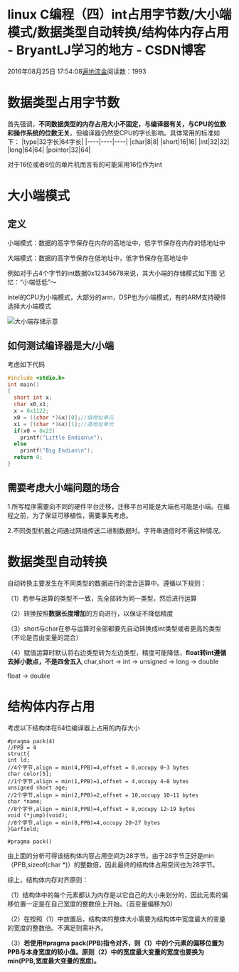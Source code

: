 # linux C编程（四）int占用字节数/大小端模式/数据类型自动转换/结构体内存占用 - BryantLJ学习的地方 - CSDN博客





2016年08月25日 17:54:08[遍地流金](https://me.csdn.net/u012177034)阅读数：1993








# 数据类型占用字节数

首先强调，**不同数据类型的内存占用大小不固定，与编译器有关，与CPU的位数和操作系统的位数无关**。但编译器仍然受CPU的字长影响。具体常用的标准如下：
|type|32字长|64字长|
|----|----|----|
|char|8|8|
|short|16|16|
|int|32|32|
|long|64|64|
|pointer|32|64|

对于16位或者8位的单片机而言有的可能采用16位作为int

# 大小端模式

## 定义

小端模式：数据的高字节保存在内存的高地址中，低字节保存在内存的低地址中 

大端模式：数据的高字节保存在低地址中，低字节保存在高地址中 

例如对于占4个字节的int数据0x12345678来说，其大小端的存储模式如下图
记忆：“小端低低”～ 

intel的CPU为小端模式，大部分的arm，DSP也为小端模式，有的ARM支持硬件选择大小端模式

![大小端存储示意](https://img-blog.csdn.net/20160825154742302)

## 如何测试编译器是大/小端

考虑如下代码

```cpp
#include <stdio.h>
int main()
{
  short int x;
  char x0,x1;
  x = 0x1122;
  x0 = ((char *)&x)[0];//低地址单元
  x1 = ((char *)&x)[1];//高地址单元
  if(x0 = 0x22)
    printf("Little Endian\n");
  else
    printf("Big Endian\n");
  return 0;
}
```

## 需要考虑大小端问题的场合

1.所写程序需要向不同的硬件平台迁移，迁移平台可能是大端也可能是小端。在编程之前，为了保证可移植性，需要事先考虑。

2.不同类型机器之间通过网络传送二进制数据时。字符串通信时不需这种情况。

# 数据类型自动转换

自动转换主要发生在不同类型的数据进行的混合运算中。遵循以下规则： 

（1）若参与运算的类型不一致，先全部转为同一类型，然后进行运算 

（2）转换按照**数据长度增加**的方向进行，以保证不降低精度 

（3）short与char在参与运算时全部都要先自动转换成int类型或者更高的类型（不论是否由变量的混合） 

（4）赋值运算时默认将右边类型转为左边类型，精度可能降低，**float转int遵循去掉小数点，不是四舍五入**
char,short -> int -> unsigned -> long -> double 

float -> double

# 结构体内存占用

考虑以下结构体在64位编译器上占用的内存大小

```
#pragma pack(4)
//PPB = 4
struct{
int ld;
//4个字节,align = min(4,PPB)=4,offset = 0,occupy 0~3 bytes
char color[5];
//1个字节,align = min(1,PPB)=1,offset = 4,occupy 4~8 bytes
unsigned short age;
//2个字节,align = min(2,PPB)=2,offset = 10,occupy 10~11 bytes
char *name;
//8个字节,align = min(8,PPB)=4,offset = 8,occupy 12~19 bytes
void (*jump)(void);
//8个字节,align = min(8,PPB)=4,occupy 20~27 bytes
}Garfield;

#pragma pack()
```

由上面的分析可得该结构体内容占用空间为28字节。由于28字节正好是min（PPB,sizeof(char *)）的整数倍，因此最终的结构体占用空间也为28字节。

综上，结构体内存对齐原则： 

（1）结构体中的每个元素都认为内存是以它自己的大小来划分的，因此元素的偏移位置一定是在自己宽度的整数倍上开始。（首变量偏移为0） 

（2）在按照（1）中放置后，结构体的整体大小需要为结构体中宽度最大的变量的宽度的整数倍。不满足则需补齐。 

（3）**若使用#pragma pack(PPB)指令对齐，则（1）中的个元素的偏移位置为PPB与本身宽度的较小值。原则（2）中的宽度最大变量的宽度也要换为min(PPB,宽度最大变量的宽度)。**






